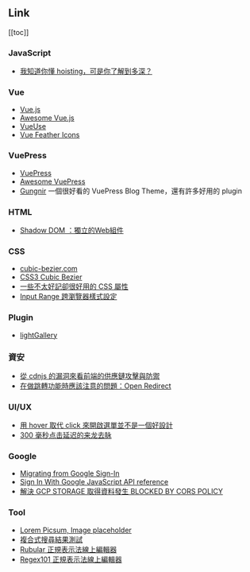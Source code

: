<h2>Link</h2>

[[toc]]

### JavaScript
- [我知道你懂 hoisting，可是你了解到多深？](https://blog.techbridge.cc/2018/11/10/javascript-hoisting/)

### Vue
- [Vue.js](https://vuejs.org/)
- [Awesome Vue.js](https://awesome-vue.js.org/)
- [VueUse](https://vueuse.org/)
- [Vue Feather Icons](https://vue-feather-icons.egoist.sh/)

### VuePress
- [VuePress](https://vuepress.vuejs.org/)
- [Awesome VuePress](https://github.com/vuepress/awesome-vuepress)
- [Gungnir](https://vuepress-theme-gungnir.vercel.app/) 一個很好看的 VuePress Blog Theme，還有許多好用的 plugin

### HTML
- [Shadow DOM ：獨立的Web組件](https://www.gss.com.tw/blog/shadow-dom-%EF%BC%9A%E7%8D%A8%E7%AB%8B%E7%9A%84web%E7%B5%84%E4%BB%B6)

### CSS
- [cubic-bezier.com](https://cubic-bezier.com/#.56,-0.88,.48,1.85)
- [CSS3 Cubic Bezier](https://www.oxxostudio.tw/articles/201406/css-cubic-bezier.html)
- [一些不太好記卻很好用的 CSS 屬性](https://blog.huli.tw/2021/04/17/css-attrs/)
- [Input Range 跨瀏覽器樣式設定](https://github.com/darlanrod/input-range-scss)

### Plugin
- [lightGallery](https://www.lightgalleryjs.com/)

### 資安
- [從 cdnjs 的漏洞來看前端的供應鏈攻擊與防禦](https://blog.huli.tw/2021/08/22/cdnjs-and-supply-chain-attack/)
- [在做跳轉功能時應該注意的問題：Open Redirect](https://tech-blog.cymetrics.io/posts/huli/open-redirect/)

### UI/UX
- [用 hover 取代 click 來開啟選單並不是一個好設計](https://jason-memo.dev/posts/replacing-click-with-hover-interaction-is-not-a-good-design/)
- [300 毫秒点击延迟的来龙去脉](https://thx.github.io/mobile/300ms-click-delay)

### Google
- [Migrating from Google Sign-In](https://developers.google.com/identity/gsi/web/guides/migration)
- [Sign In With Google JavaScript API reference ](https://developers.google.com/identity/gsi/web/reference/js-reference#google.accounts.id.prompt)
- [解決 GCP STORAGE 取得資料發生 BLOCKED BY CORS POLICY](https://hoohoo.top/blog/resolving-gcp-storage-to-get-data-to-occur-blocked-by-cors-policy/)

### Tool
- [Lorem Picsum, Image placeholder](https://picsum.photos/)
- [複合式搜尋結果測試](https://search.google.com/test/rich-results)
- [Rubular 正規表示法線上編輯器](https://rubular.com/)
- [Regex101 正規表示法線上編輯器](https://regex101.com/)
